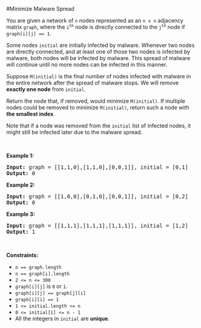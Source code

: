 #Minimize Malware Spread
<p>You are given a network of <code>n</code> nodes represented as an <code>n x n</code> adjacency matrix <code>graph</code>, where the <code>i<sup>th</sup></code> node is directly connected to the <code>j<sup>th</sup></code> node if <code>graph[i][j] == 1</code>.</p>
<p>Some nodes <code>initial</code> are initially infected by malware. Whenever two nodes are directly connected, and at least one of those two nodes is infected by malware, both nodes will be infected by malware. This spread of malware will continue until no more nodes can be infected in this manner.</p>
<p>Suppose <code>M(initial)</code> is the final number of nodes infected with malware in the entire network after the spread of malware stops. We will remove <strong>exactly one node</strong> from <code>initial</code>.</p>
<p>Return the node that, if removed, would minimize <code>M(initial)</code>. If multiple nodes could be removed to minimize <code>M(initial)</code>, return such a node with <strong>the smallest index</strong>.</p>
<p>Note that if a node was removed from the <code>initial</code> list of infected nodes, it might still be infected later due to the malware spread.</p>
<p> </p>
<p><strong class="example">Example 1:</strong></p>
<pre><strong>Input:</strong> graph = [[1,1,0],[1,1,0],[0,0,1]], initial = [0,1]
<strong>Output:</strong> 0
</pre><p><strong class="example">Example 2:</strong></p>
<pre><strong>Input:</strong> graph = [[1,0,0],[0,1,0],[0,0,1]], initial = [0,2]
<strong>Output:</strong> 0
</pre><p><strong class="example">Example 3:</strong></p>
<pre><strong>Input:</strong> graph = [[1,1,1],[1,1,1],[1,1,1]], initial = [1,2]
<strong>Output:</strong> 1
</pre>
<p> </p>
<p><strong>Constraints:</strong></p>
<ul>
<li><code>n == graph.length</code></li>
<li><code>n == graph[i].length</code></li>
<li><code>2 &lt;= n &lt;= 300</code></li>
<li><code>graph[i][j]</code> is <code>0</code> or <code>1</code>.</li>
<li><code>graph[i][j] == graph[j][i]</code></li>
<li><code>graph[i][i] == 1</code></li>
<li><code>1 &lt;= initial.length &lt;= n</code></li>
<li><code>0 &lt;= initial[i] &lt;= n - 1</code></li>
<li>All the integers in <code>initial</code> are <strong>unique</strong>.</li>
</ul>
